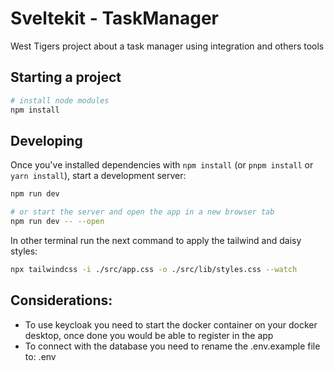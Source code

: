 # Sveltekit - TaskManager

West Tigers project about a task manager using integration and others tools

## Starting a project

```bash
# install node modules
npm install
```

## Developing

Once you've installed dependencies with `npm install` (or `pnpm install` or `yarn install`), start a development server:

```bash
npm run dev

# or start the server and open the app in a new browser tab
npm run dev -- --open
```

In other terminal run the next command to apply the tailwind and daisy styles:

```bash
npx tailwindcss -i ./src/app.css -o ./src/lib/styles.css --watch
```

## Considerations:

- To use keycloak you need to start the docker container on your docker desktop, once done you would be able to register in the app
- To connect with the database you need to rename the .env.example file to: .env
